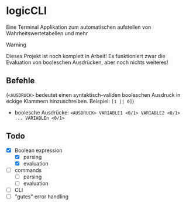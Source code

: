 # logicCLI
Eine Terminal Applikation zum automatischen aufstellen von Wahrheitswertetabellen und mehr

> [!WARNING]
> Dieses Projekt ist noch komplett in Arbeit! Es funktioniert zwar die Evaluation von booleschen Ausdrücken, aber noch nichts weiteres!

## Befehle
(`<AUSDRUCK>` bedeutet einen syntaktisch-validen booleschen Ausdruck in eckige Klammern hinzuschreiben. Beispiel: `[1 || 0]`)

- boolesche Ausdrücke: `<AUSDRUCK> VARIABLE1 <0/1> VARIABLE2 <0/1> ... VARIABLEn <0/1>`

## Todo

- [x] Boolean expression
    - [x] parsing
    - [x] evaluation
- [ ] commands
    - [ ] parsing
    - [ ] evaluation
- [ ] CLI
- [ ] "gutes" error handling
